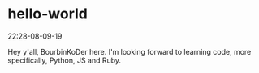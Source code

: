 # hello-world
22:28-08-09-19

Hey y'all, BourbinKoDer here. I'm looking forward to learning code, more specifically, Python, 
JS and Ruby.
